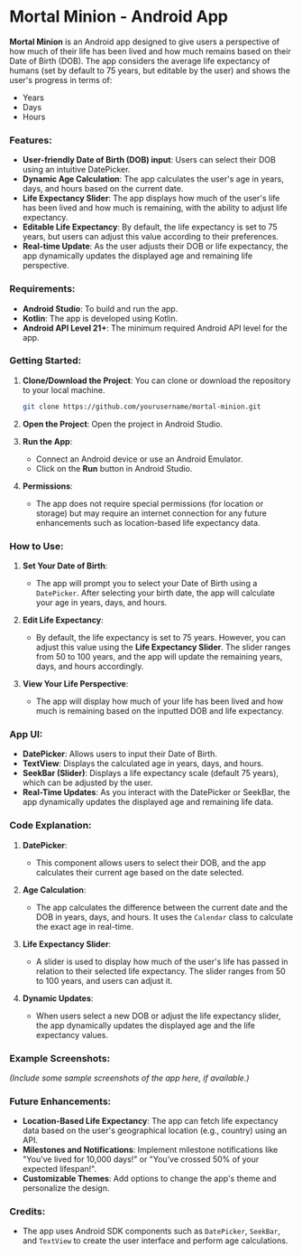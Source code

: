 

# **Mortal Minion** - Android App

**Mortal Minion** is an Android app designed to give users a perspective of how much of their life has been lived and how much remains based on their Date of Birth (DOB). The app considers the average life expectancy of humans (set by default to 75 years, but editable by the user) and shows the user's progress in terms of:

- Years
- Days
- Hours

### Features:

- **User-friendly Date of Birth (DOB) input**: Users can select their DOB using an intuitive DatePicker.
- **Dynamic Age Calculation**: The app calculates the user's age in years, days, and hours based on the current date.
- **Life Expectancy Slider**: The app displays how much of the user's life has been lived and how much is remaining, with the ability to adjust life expectancy.
- **Editable Life Expectancy**: By default, the life expectancy is set to 75 years, but users can adjust this value according to their preferences.
- **Real-time Update**: As the user adjusts their DOB or life expectancy, the app dynamically updates the displayed age and remaining life perspective.

### Requirements:

- **Android Studio**: To build and run the app.
- **Kotlin**: The app is developed using Kotlin.
- **Android API Level 21+**: The minimum required Android API level for the app.

### Getting Started:

1. **Clone/Download the Project**:
   You can clone or download the repository to your local machine.

   ```bash
   git clone https://github.com/yourusername/mortal-minion.git
   ```

2. **Open the Project**:
   Open the project in Android Studio.

3. **Run the App**:
   - Connect an Android device or use an Android Emulator.
   - Click on the **Run** button in Android Studio.

4. **Permissions**:
   - The app does not require special permissions (for location or storage) but may require an internet connection for any future enhancements such as location-based life expectancy data.

### How to Use:

1. **Set Your Date of Birth**:
   - The app will prompt you to select your Date of Birth using a `DatePicker`. After selecting your birth date, the app will calculate your age in years, days, and hours.

2. **Edit Life Expectancy**:
   - By default, the life expectancy is set to 75 years. However, you can adjust this value using the **Life Expectancy Slider**. The slider ranges from 50 to 100 years, and the app will update the remaining years, days, and hours accordingly.

3. **View Your Life Perspective**:
   - The app will display how much of your life has been lived and how much is remaining based on the inputted DOB and life expectancy.

### App UI:

- **DatePicker**: Allows users to input their Date of Birth.
- **TextView**: Displays the calculated age in years, days, and hours.
- **SeekBar (Slider)**: Displays a life expectancy scale (default 75 years), which can be adjusted by the user.
- **Real-Time Updates**: As you interact with the DatePicker or SeekBar, the app dynamically updates the displayed age and remaining life data.

### Code Explanation:

1. **DatePicker**: 
   - This component allows users to select their DOB, and the app calculates their current age based on the date selected.
   
2. **Age Calculation**:
   - The app calculates the difference between the current date and the DOB in years, days, and hours. It uses the `Calendar` class to calculate the exact age in real-time.

3. **Life Expectancy Slider**:
   - A slider is used to display how much of the user's life has passed in relation to their selected life expectancy. The slider ranges from 50 to 100 years, and users can adjust it.

4. **Dynamic Updates**:
   - When users select a new DOB or adjust the life expectancy slider, the app dynamically updates the displayed age and the life expectancy values.

### Example Screenshots:

*(Include some sample screenshots of the app here, if available.)*

### Future Enhancements:

- **Location-Based Life Expectancy**: The app can fetch life expectancy data based on the user's geographical location (e.g., country) using an API.
- **Milestones and Notifications**: Implement milestone notifications like "You’ve lived for 10,000 days!" or "You’ve crossed 50% of your expected lifespan!".
- **Customizable Themes**: Add options to change the app's theme and personalize the design.

### Credits:

- The app uses Android SDK components such as `DatePicker`, `SeekBar`, and `TextView` to create the user interface and perform age calculations.

